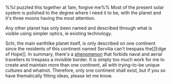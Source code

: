 %%I puzzled this together at 1am, forgive me%%
Most of the present solar system is polished to the degree where I need it to be, with the planet and it's three moons having the most attention.

Any other planet has only been named and described through what is visible using simpler optics, ie existing technology.

Schi, the main earthlike planet itself, is only described on one continent since the residents of this continent named Servilia can't trespass the[[Edge of Hope]].
	In summary, there's a [phenomenon](Edge%20Kraken.md.md) that forbids naval and aerial travellers to trespass a invisible border.
It is simply too much work for me to create and maintain more than one continent, all with trying-to-be unique cultures and whatnot.
Therefore, only one continent shall exist, but if you so have thematically fitting ideas, please let me know.
